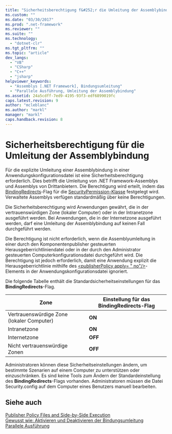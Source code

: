 ```yaml
---
title: "Sicherheitsberechtigung f&#252;r die Umleitung der Assemblybindung | Microsoft Docs"
ms.custom: ""
ms.date: "03/30/2017"
ms.prod: ".net-framework"
ms.reviewer: ""
ms.suite: ""
ms.technology: 
  - "dotnet-clr"
ms.tgt_pltfrm: ""
ms.topic: "article"
dev_langs: 
  - "VB"
  - "CSharp"
  - "C++"
  - "jsharp"
helpviewer_keywords: 
  - "Assemblys [.NET Framework], Bindungsumleitung"
  - "Parallele Ausführung, Umleitung der Assemblybindung"
ms.assetid: 24a5cdff-7ed9-4195-93f3-edf6899019fc
caps.latest.revision: 9
author: "mcleblanc"
ms.author: "markl"
manager: "markl"
caps.handback.revision: 8
---
```

# Sicherheitsberechtigung f&#252;r die Umleitung der Assemblybindung
Für die explizite Umleitung einer Assemblybindung in einer Anwendungskonfigurationsdatei ist eine Sicherheitsberechtigung erforderlich.  Dies betrifft die Umleitung von .NET Framework\-Assemblys und Assemblys von Drittanbietern.  Die Berechtigung wird erteilt, indem das [BindingRedirects](frlrfSystemSecurityPermissionsSecurityPermissionFlagClassTopic)\-Flag für die [SecurityPermission\-Klasse](frlrfSystemSecurityPermissionsSecurityPermissionClassTopic) festgelegt wird.  Verwaltete Assemblys verfügen standardmäßig über keine Berechtigungen.  
  
 Die Sicherheitsberechtigung wird Anwendungen gewährt, die in der vertrauenswürdigen Zone \(lokaler Computer\) oder in der Intranetzone ausgeführt werden.  Bei Anwendungen, die in der Internetzone ausgeführt werden, darf eine Umleitung der Assemblybindung auf keinen Fall durchgeführt werden.  
  
 Die Berechtigung ist nicht erforderlich, wenn die Assemblyumleitung in einer durch den Komponentenpublisher gesteuerten Herausgeberrichtliniendatei oder in der durch den Administrator gesteuerten Computerkonfigurationsdatei durchgeführt wird.  Die Berechtigung ist jedoch erforderlich, damit eine Anwendung explizit die Herausgeberrichtlinie mithilfe des [\<publisherPolicy apply\= " no"\/\>](../../../docs/framework/configure-apps/file-schema/runtime/publisherpolicy-element.md)\-Elements in der Anwendungskonfigurationsdatei ignoriert.  
  
 Die folgende Tabelle enthält die Standardsicherheitseinstellungen für das **BindingRedirects**\-Flag.  
  
|Zone|Einstellung für das BindingRedirects\-Flag|  
|----------|------------------------------------------------|  
|Vertrauenswürdige Zone \(lokaler Computer\)|**ON**|  
|Intranetzone|**ON**|  
|Internetzone|**OFF**|  
|Nicht vertrauenswürdige Zonen|**OFF**|  
  
 Administratoren können diese Sicherheitseinstellungen ändern, um bestimmte Szenarien auf einem Computer zu unterstützen oder einzuschränken.  Es sind keine Tools zum Ändern der Standardeinstellung des **BindingRedirects**\-Flags vorhanden. Administratoren müssen die Datei Security.config auf dem Computer eines Benutzers manuell bearbeiten.  
  
## Siehe auch  
 [Publisher Policy Files and Side\-by\-Side Execution](http://msdn.microsoft.com/de-de/97a042be-4d72-40c3-91c0-76fd36bdf133)   
 [Gewusst wie: Aktivieren und Deaktivieren der Bindungsumleitung](../../../docs/framework/configure-apps/how-to-enable-and-disable-automatic-binding-redirection.md)   
 [Parallele Ausführung](../../../docs/framework/deployment/side-by-side-execution.md)